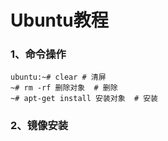 # Ubuntu教程
### 1、命令操作
```shell
ubuntu:~# clear # 清屏
~# rm -rf 删除对象  # 删除 
~# apt-get install 安装对象  # 安装
```

### 2、镜像安装
